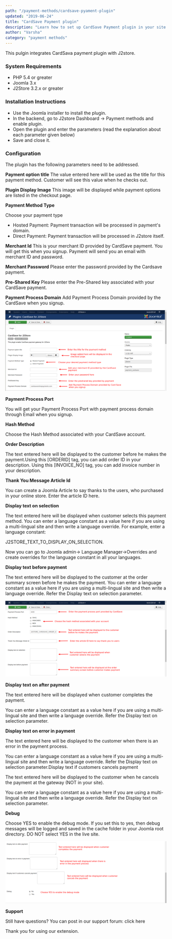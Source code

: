 ```yaml
---
path: "/payment-methods/cardsave-pyament-plugin"
updated: "2019-06-24"
title: "CardSave Payment plugin"
description: "Learn how to set up CardSave Payment plugin in your site."
author: "Varsha"
category: "payment methods"
---
```


This pulgin integrates CardSava payment plugin with J2store.

### System Requirements
* PHP 5.4 or greater
* Joomla 3.x
* J2Store 3.2.x or greater

### Installation Instructions

* Use the Joomla installer to install the plugin.
* In the backend, go to J2store Dashboard -> Payment methods and enable plugin.
* Open the plugin and enter the parameters (read the explanation about each parameter given below)
* Save and close it.

### Configuration

The plugin has the following parameters need to be addressed.

**Payment option title**
The value entered here will be used as the title for this payment method. Customer will see this value when he checks out.

**Plugin Display Image**
 This image will be displayed while payment options are listed in the checkout page.

**Payment Method Type**

Choose your payment type

* Hosted Payment: Payment transaction will be processed in payment's domain.
* Direct Payment: Payment transaction will be processed in J2store itself.

**Merchant Id**
This is your merchant ID provided by CardSave payment. You will get this when you signup. Payment will send you an email with merchant ID and password.

**Merchant Password**
 Please enter the password provided by the Cardsave payment.

**Pre-Shared Key**
   Please enter the Pre-Shared key associated with your CardSave payment.

**Payment Process Domain**
  Add Payment Process Domain provided by the CardSave when you signup.
  
  
  ![cdsv1](https://raw.githubusercontent.com/j2store/doc-images/master/payment-methods/Cardsave-payment-plugin/cardsave_one.png)
         
     
  **Payment Process Port**

You will get your Payment Process Port with payment process domain through Email when you signup.

**Hash Method**

Choose the Hash Method associated with your CardSave account.

**Order Description**

The text entered here will be displayed to the customer before he makes the payment.Using this [ORDERID] tag, you can add order ID in your description. Using this [INVOICE_NO] tag, you can add invoice number in your description.

**Thank You Message Article Id**

You can create a Joomla Article to say thanks to the users, who purchased in your online store. Enter the article ID here.

**Display text on selection**

The text entered here will be displayed when customer selects this payment method. You can enter a language constant as a value here if you are using a multi-lingual site and then write a language override. For example, enter a language constant:

J2STORE_TEXT_TO_DISPLAY_ON_SELECTION.

Now you can go to Joomla admin-> Language Manager->Overrides and create overrides for the language constant in all your languages.

**Display text before payment**

The text entered here will be displayed to the customer at the order summary screen before he makes the payment. You can enter a language constant as a value here if you are using a multi-lingual site and then write a language override. Refer the Display text on selection parameter.
  
  

![cdsv2](https://raw.githubusercontent.com/j2store/doc-images/master/payment-methods/Cardsave-payment-plugin/cardsave_two.png)

  

  
**Display text on after payment**

The text entered here will be displayed when customer completes the payment.

You can enter a language constant as a value here if you are using a multi-lingual site and then write a language override. Refer the Display text on selection parameter.

**Display text on error in payment**

The text entered here will be displayed to the customer when there is an error in the payment process.

You can enter a language constant as a value here if you are using a multi-lingual site and then write a language override. Refer the Display text on selection parameter.Display text if customers cancels payment

The text entered here will be displayed to the customer when he cancels the payment at the gateway (NOT in your site).

You can enter a language constant as a value here if you are using a multi-lingual site and then write a language override. Refer the Display text on selection parameter.

**Debug**

Choose YES to enable the debug mode. If you set this to yes, then debug messages will be logged and saved in the cache folder in your Joomla root directory. DO NOT select YES in the live site.

![](https://raw.githubusercontent.com/j2store/doc-images/master/payment-methods/Cardsave-payment-plugin/cardsave_three.png)
  
  
  **Support**

Still have questions? You can post in our support forum: <link-text url ="http://j2store.org/forum/index.html" target = "_blank" rel = "noopener">click here</link-text>

Thank you for using our extension.

